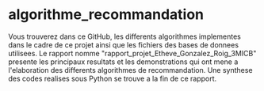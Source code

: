# algorithme_recommandation

Vous trouverez dans ce GitHub, les differents algorithmes implementes dans le cadre de ce projet ainsi que les fichiers des bases de donnees utilisees. 
Le rapport nomme "rapport_projet_Etheve_Gonzalez_Roig_3MICB" presente les principaux resultats et les demonstrations qui ont mene a l'elaboration des differents algorithmes de recommandation. 
Une synthese des codes realises sous Python se trouve a la fin de ce rapport. 